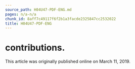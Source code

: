 ```yaml
---
source_path: H04U47-PDF-ENG.md
pages: n/a-n/a
chunk_id: 8aff7c49117f6f2b1a3facde2325847cc2532022
title: H04U47-PDF-ENG
---
```

# contributions.

This article was originally published online on March 11, 2019.
